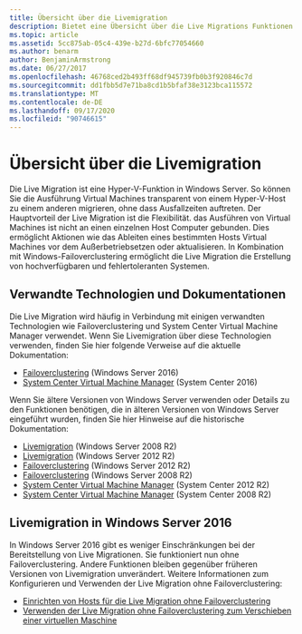 ```yaml
---
title: Übersicht über die Livemigration
description: Bietet eine Übersicht über die Live Migrations Funktionen in Windows Server 2016.
ms.topic: article
ms.assetid: 5cc875ab-05c4-439e-b27d-6bfc77054660
ms.author: benarm
author: BenjaminArmstrong
ms.date: 06/27/2017
ms.openlocfilehash: 46768ced2b493ff68df945739fb0b3f920846c7d
ms.sourcegitcommit: dd1fbb5d7e71ba8cd1b5bfaf38e3123bca115572
ms.translationtype: MT
ms.contentlocale: de-DE
ms.lasthandoff: 09/17/2020
ms.locfileid: "90746615"
---
```

# <a name="live-migration-overview"></a>Übersicht über die Livemigration

Die Live Migration ist eine Hyper-V-Funktion in Windows Server.  So können Sie die Ausführung Virtual Machines transparent von einem Hyper-V-Host zu einem anderen migrieren, ohne dass Ausfallzeiten auftreten.  Der Hauptvorteil der Live Migration ist die Flexibilität. das Ausführen von Virtual Machines ist nicht an einen einzelnen Host Computer gebunden.  Dies ermöglicht Aktionen wie das Ableiten eines bestimmten Hosts Virtual Machines vor dem Außerbetriebsetzen oder aktualisieren.  In Kombination mit Windows-Failoverclustering ermöglicht die Live Migration die Erstellung von hochverfügbaren und fehlertoleranten Systemen.

## <a name="related-technologies-and-documentation"></a>Verwandte Technologien und Dokumentationen

Die Live Migration wird häufig in Verbindung mit einigen verwandten Technologien wie Failoverclustering und System Center Virtual Machine Manager verwendet.  Wenn Sie Livemigration über diese Technologien verwenden, finden Sie hier folgende Verweise auf die aktuelle Dokumentation:
* [Failoverclustering](../../../failover-clustering/failover-clustering-overview.md) (Windows Server 2016)
* [System Center Virtual Machine Manager](/system-center/vmm/) (System Center 2016)

Wenn Sie ältere Versionen von Windows Server verwenden oder Details zu den Funktionen benötigen, die in älteren Versionen von Windows Server eingeführt wurden, finden Sie hier Hinweise auf die historische Dokumentation:
* [Livemigration](/previous-versions/windows/it-pro/microsoft-hyper-v-server-2008-R2/ee815293(v=ws.10)) (Windows Server 2008 R2)
* [Livemigration](/previous-versions/windows/it-pro/windows-server-2012-R2-and-2012/hh831435(v=ws.11)) (Windows Server 2012 R2)
* [Failoverclustering](/previous-versions/windows/it-pro/windows-server-2012-R2-and-2012/hh831579(v=ws.11)) (Windows Server 2012 R2)
* [Failoverclustering](/previous-versions/windows/it-pro/windows-server-2008-R2-and-2008/ff182338(v=ws.10)) (Windows Server 2008 R2)
* [System Center Virtual Machine Manager](/previous-versions/system-center/system-center-2012-R2/gg610610(v=sc.12)) (System Center 2012 R2)
* [System Center Virtual Machine Manager](https://technet.microsoft.com/library/cc917964.aspx) (System Center 2008 R2)

## <a name="live-migration-in-windows-server-2016"></a>Livemigration in Windows Server 2016

In Windows Server 2016 gibt es weniger Einschränkungen bei der Bereitstellung von Live Migrationen.  Sie funktioniert nun ohne Failoverclustering.  Andere Funktionen bleiben gegenüber früheren Versionen von Livemigration unverändert.  Weitere Informationen zum Konfigurieren und Verwenden der Live Migration ohne Failoverclustering:
* [Einrichten von Hosts für die Live Migration ohne Failoverclustering](../deploy/set-up-hosts-for-live-migration-without-failover-clustering.md)
* [Verwenden der Live Migration ohne Failoverclustering zum Verschieben einer virtuellen Maschine](use-live-migration-without-failover-clustering-to-move-a-virtual-machine.md)